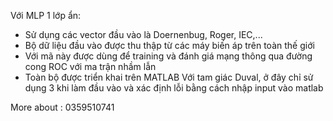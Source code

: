 Với MLP 1 lớp ẩn: 
- Sử dụng các vector đầu vào là Doernenbug, Roger, IEC,...
- Bộ dữ liệu đầu vào được thu thập từ các máy biến áp trên toàn thế giới
- Với mã này được dùng để training và đánh giá mạng thông qua đường cong ROC với ma trận nhầm lẫn
- Toàn bộ được triển khai trên MATLAB
Với tam giác Duval, ở đây chỉ sử dụng 3 khi làm đầu vào và xác định lỗi bằng cách nhập input vào matlab


More about : 0359510741
  
